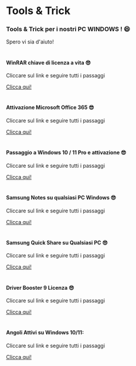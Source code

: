 # Tools & Trick

### Tools & Trick per i nostri PC WINDOWS ! :smile:

Spero vi sia d'aiuto!

#

#### WinRAR chiave di licenza a vita :sunglasses:

Cliccare sul link e seguire tutti i passaggi 

[Clicca qui!](https://github.com/Emanuele-Chiummo/Tools/blob/eea8f65e0c8f1700393e8e97489eaa6c57c361cb/WinRar%20license%20key.md)

#

#### Attivazione Microsoft Office 365 :sunglasses:

Cliccare sul link e seguire tutti i passaggi 

[Clicca qui!](https://github.com/Emanuele-Chiummo/Office-365-activation/blob/1cf3ad7c8256f23460642cc67afbb9c81d5a893b/office%20365%20activation.md)

#

#### Passaggio a Windows 10 / 11 Pro e attivazione :sunglasses:

Cliccare sul link e seguire tutti i passaggi

[Clicca qui!](https://github.com/Emanuele-Chiummo/Tools/blob/be6bfdda71ab71260f9dc222f87eec0bb06e51ed/Windows%20%2011%20Pro%20activation.md)

#

#### Samsung Notes su qualsiasi PC Windows :sunglasses:

Cliccare sul link e seguire tutti i passaggi

[Clicca qui!](https://github.com/Emanuele-Chiummo/Tools/blob/08af9e06d72c74ec50287c380456c393e1b385fa/Samsung%20Notes%20any%20PC.md)

#

#### Samsung Quick Share su Qualsiasi PC :sunglasses:

Cliccare sul link e seguire tutti i passaggi 

[Clicca qui!](https://github.com/Emanuele-Chiummo/Tools/blob/62b3e6c611752519c781f325ea7425c957c28a98/QuickShare.md)

#

#### Driver Booster 9 Licenza :sunglasses:

Cliccare sul link e seguire tutti i passaggi

[Clicca qui!](https://github.com/Emanuele-Chiummo/Tools/blob/96c012b115224bedef94579267043d94afd25539/Driver%20Booster%20License.md)

#

#### Angoli Attivi su Windows 10/11:

Cliccare sul link e seguire tutti i passaggi

[Clicca qui!](https://github.com/Emanuele-Chiummo/Tools/blob/3dd7dc9597ad2a5492811f2212a6d86e0c006b69/Angoli%20Attivi%20Windows.md)

#




